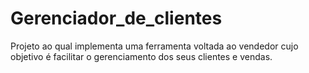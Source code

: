 # Gerenciador_de_clientes
Projeto ao qual implementa uma ferramenta voltada ao vendedor cujo objetivo é facilitar o gerenciamento dos seus clientes e vendas.
